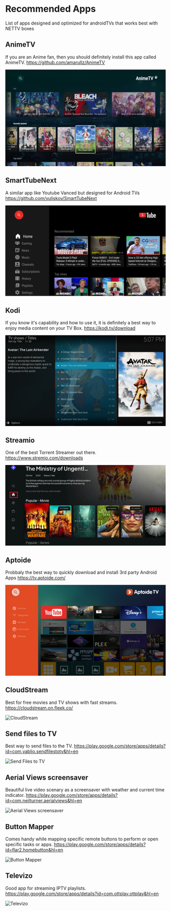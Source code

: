 # Recommended Apps

List of apps designed and optimized for androidTVs that works best with NETTV boxes

## AnimeTV
If you are an Anime fan, then you should definitely install this app called AnimeTV. https://github.com/amarullz/AnimeTV

![FireAnime](/assets/animetv.webp)

## SmartTubeNext
A similar app like Youtube Vanced but designed for Android TVs https://github.com/yuliskov/SmartTubeNext

![STubeNEXT](/assets/stube.png)

## Kodi
If you know it's capability and how to use it, it is definitely a best way to enjoy media content on your TV Box. https://kodi.tv/download

![Kodi](/assets/kodi.png)

## Streamio
One of the best Torrent Streamer out there. https://www.stremio.com/downloads

![Streamio](/assets/streamio.webp)

## Aptoide
Probbaly the best way to quickly download and install 3rd party Android Apps https://tv.aptoide.com/

![Aptoide](/assets/aptoide.png)

## CloudStream

Best for free movies and TV shows with fast streams. https://cloudstream.on.fleek.co/

![CloudStream](/assets/cloudstream.png)

## Send files to TV

Best way to send files to the TV. https://play.google.com/store/apps/details?id=com.yablio.sendfilestotv&hl=en

![Send Files to TV](/assets/s2tv.png)

## Aerial Views screensaver

Beautiful live video scenary as a screensaver with weather and current time indicator. https://play.google.com/store/apps/details?id=com.neilturner.aerialviews&hl=en

![Aerial Views screensaver](/assets/aerial.png)

## Button Mapper

Comes handy while mapping specific remote buttons to perform or open specific tasks or apps. https://play.google.com/store/apps/details?id=flar2.homebutton&hl=en

![Button Mapper](/assets/button-mapper-android-tv-main.webp)

## Televizo

Good app for streaming IPTV playlists. https://play.google.com/store/apps/details?id=com.ottplay.ottplay&hl=en

![Televizo](/assets/t001.webp)
